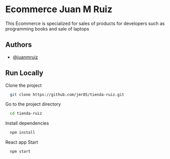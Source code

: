 
# Ecommerce Juan M Ruiz

This Ecommerce is specialized for sales of products for developers such as programming books and sale of laptops


## Authors

- [@juanmruiz](https://www.github.com/jmr85)

  
## Run Locally

Clone the project

```bash
  git clone https://github.com/jmr85/tienda-ruiz.git
```

Go to the project directory

```bash
  cd tienda-ruiz
```

Install dependencies

```bash
  npm install
```

React app Start 

```bash
  npm start
```

  